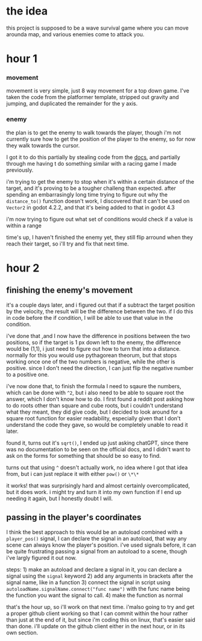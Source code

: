# the idea
this project is supposed to be a wave survival game where you can move arounda map, and various enemies come to attack you.

# hour 1

### movement
movement is very simple, just 8 way movement for a top down game.
I've taken the code from the platformer template, stripped out gravity and jumping, and duplicated the remainder for the y axis.

### enemy
the plan is to get the enemy to walk towards the player, though i'm not currently sure how to get the position of the player to the enemy, so for now they walk towards the cursor.

I got it to do this partially by stealing code from the [docs](https://docs.godotengine.org/en/stable/tutorials/2d/2d_movement.html#rotation-movement-mouse), and partially through me having t do something similar with a racing game I made previously.

i'm trying to get the enemy to stop when it's within a certain distance of the target, and it's proving to be a tougher challeng than expected.
after spending an embarrasingly long time trying to figure out why the `distance_to()` function doesn't work, I discovered that it can't be used on `Vector2` in godot 4.2.2, and that it's being added to that in godot 4.3

i'm now trying to figure out what set of conditions would check if a value is within a range

time's up, I haven't finished the enemy yet, they still flip arround when they reach their target, so i'll try and fix that next time.

# hour 2

## finishing the enemy's movement
it's a couple days later, and i figured out that if a subtract the target position by the velocity, the result will be the difference between the two. if I do this in code before the if condition, I will be able to use that value in the condition.

i've done that ,and I now have the difference in positions between the two positions, so if the target is 1 px down left to the enemy, the difference would be (1,1), i just need to figure out how to turn that into a distance.
normally for this you would use pythagorean theorum, but that stops working once one of the two numbers is negative, while the other is positive. since I don't need the direction, I can just flip the negative number to a positive one.

i've now done that, to finish the formula I need to sqaure the numbers, which can be done with `^2`, but i also need to be able to square root the answer, which I don't know how to do.
I first found a reddit post asking how to do roots other than square and cube roots, but i couldn't understand what they meant, they did give code, but I decided to look around for a square root function for easier readability, especially given that I don't understand the code they gave, so would be completely unable to read it later.

found it, turns out it's `sqrt()`, I ended up just asking chatGPT, since there was no documentation to be seen on the official docs, and I didn't want to ask on the forms for something that should be so easy to find.

turns out that using `^` doesn't actually work, no idea where I got that idea from, but i can just replace it with either `pow()` or `\*\*`

it works! that was surprisingly hard and almost certainly overcomplicated, but it does work. i might try and turn it into my own function if I end up needing it again, but I honestly doubt I will.

## passing in the player's coordinates
I think the best approach to this would be an autoload combined with a `player_pos()` signal, I can declare the signal in an autoload, that way any scene can always know the player's position.
i've used signals before, it can be quite frustrating passing a signal from an autoload to a scene, though i've largly figured it out now.

steps:
	1) make an autoload and declare a signal in it, you can declare a signal using the `signal` keyword
	2) add any arguments in brackets after the signal name, like in a function
	3) connect the signal in script using `autoloadName.signalName.connect("func name")` with the func name being the function you want the signal to call.
	4) make the function as normal

that's the hour up, so i'll work on that next time. i'malso going to try and get a proper github client working so that I can commit within the hour rather than just at the end of it, but since i'm coding this on linux, that's easier said than done.
i'll update on the github client either in the next hour, or in its own section.

